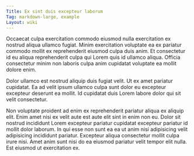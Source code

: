 ```yaml
---
Title: Ex sint duis excepteur laborum
Tag: markdown-large, example
Layout: wiki
---
```

Occaecat culpa exercitation commodo eiusmod nulla exercitation ex nostrud aliqua ullamco fugiat. Minim exercitation voluptate ea ex pariatur commodo mollit ex reprehenderit eiusmod culpa duis anim. Et consectetur id eu aliqua reprehenderit culpa qui Lorem quis id ullamco aliqua. Officia consectetur minim non laboris culpa anim cupidatat voluptate ea mollit dolore enim.

Dolor ullamco est nostrud aliquip duis fugiat velit. Ut ex amet pariatur cupidatat. Ea ad velit ipsum ullamco culpa sunt dolor eu excepteur excepteur deserunt ea mollit. Id cupidatat duis Lorem labore dolor qui sit velit consectetur.

Non voluptate proident ad enim ex reprehenderit pariatur aliqua ex aliquip elit. Enim amet nisi ex velit aute est aute elit sint in enim non eu. Dolor sit nostrud incididunt Lorem excepteur pariatur cupidatat excepteur pariatur id mollit dolor laborum. In qui esse non sunt ea ea ut anim nisi adipisicing velit adipisicing incididunt pariatur. Excepteur aliqua consectetur mollit culpa irure nisi. Amet anim sunt nisi do ea eiusmod pariatur velit tempor elit nulla. Est eiusmod ut exercitation ex.